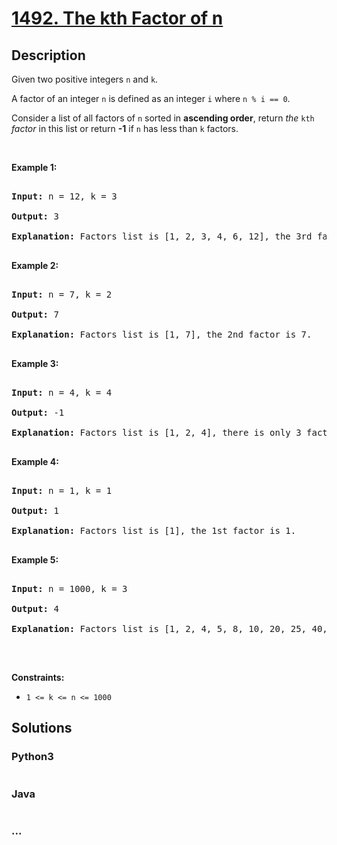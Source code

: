 # [1492. The kth Factor of n](https://leetcode.com/problems/the-kth-factor-of-n)



## Description

<p>Given two positive integers <code>n</code> and <code>k</code>.</p>



<p>A factor of an integer <code>n</code> is defined as an integer <code>i</code> where <code>n % i == 0</code>.</p>



<p>Consider a list of all factors of <code>n</code>&nbsp;sorted in <strong>ascending order</strong>, return <em>the </em><code>kth</code><em> factor</em> in this list or return <strong>-1</strong> if <code>n</code> has less than&nbsp;<code>k</code> factors.</p>



<p>&nbsp;</p>

<p><strong>Example 1:</strong></p>



<pre>

<strong>Input:</strong> n = 12, k = 3

<strong>Output:</strong> 3

<strong>Explanation:</strong> Factors list is [1, 2, 3, 4, 6, 12], the 3rd factor is 3.

</pre>



<p><strong>Example 2:</strong></p>



<pre>

<strong>Input:</strong> n = 7, k = 2

<strong>Output:</strong> 7

<strong>Explanation:</strong> Factors list is [1, 7], the 2nd factor is 7.

</pre>



<p><strong>Example 3:</strong></p>



<pre>

<strong>Input:</strong> n = 4, k = 4

<strong>Output:</strong> -1

<strong>Explanation:</strong> Factors list is [1, 2, 4], there is only 3 factors. We should return -1.

</pre>



<p><strong>Example 4:</strong></p>



<pre>

<strong>Input:</strong> n = 1, k = 1

<strong>Output:</strong> 1

<strong>Explanation:</strong> Factors list is [1], the 1st factor is 1.

</pre>



<p><strong>Example 5:</strong></p>



<pre>

<strong>Input:</strong> n = 1000, k = 3

<strong>Output:</strong> 4

<strong>Explanation:</strong> Factors list is [1, 2, 4, 5, 8, 10, 20, 25, 40, 50, 100, 125, 200, 250, 500, 1000].

</pre>



<p>&nbsp;</p>

<p><strong>Constraints:</strong></p>



<ul>
	<li><code>1 &lt;= k &lt;= n &lt;= 1000</code></li>
</ul>

## Solutions

<!-- tabs:start -->

### **Python3**

```python

```

### **Java**

```java

```

### **...**

```

```

<!-- tabs:end -->
